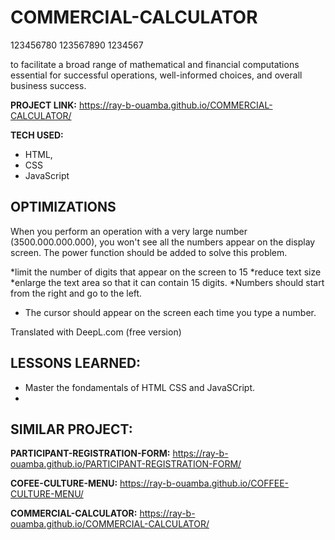 # COMMERCIAL-CALCULATOR

123456780 123567890 1234567

to facilitate a broad range of mathematical and financial computations essential for successful operations, well-informed choices, and overall business success. 

**PROJECT LINK:**  https://ray-b-ouamba.github.io/COMMERCIAL-CALCULATOR/

**TECH USED:** 
* HTML,
* CSS
* JavaScript

## OPTIMIZATIONS
When you perform an operation with a very large number (3500.000.000.000), you won't see all the numbers appear on the display screen. The power function should be added to solve this problem. 

*limit the number of digits that appear on the screen to 15
*reduce text size
*enlarge the text area so that it can contain 15 digits.
*Numbers should start from the right and go to the left.
* The cursor should appear on the screen each time you type a number.

Translated with DeepL.com (free version)

## LESSONS LEARNED:
* Master the fondamentals of HTML CSS and JavaSCript.
* 

## SIMILAR PROJECT:

**PARTICIPANT-REGISTRATION-FORM:** https://ray-b-ouamba.github.io/PARTICIPANT-REGISTRATION-FORM/

**COFEE-CULTURE-MENU:** https://ray-b-ouamba.github.io/COFFEE-CULTURE-MENU/

**COMMERCIAL-CALCULATOR:** https://ray-b-ouamba.github.io/COMMERCIAL-CALCULATOR/











